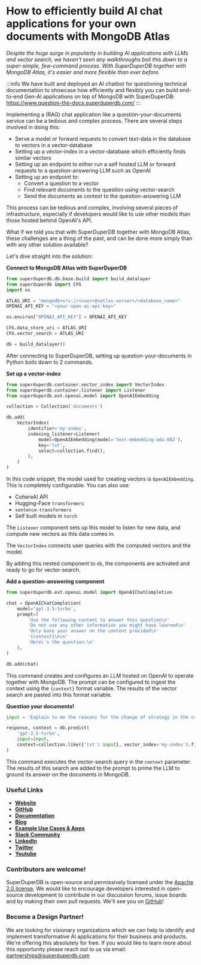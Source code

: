 # How to efficiently build AI chat applications for your own documents with MongoDB Atlas 

*Despite the huge surge in popularity in building AI applications with LLMs and vector search,
we haven't seen any walkthroughs boil this down to a super-simple, few-command process.
With SuperDuperDB together with MongoDB Atlas, it's easier and more flexible than ever before.*

:::info
We have built and deployed an AI chatbot for questioning technical documentation to showcase how efficiently and flexibly you can build end-to-end Gen-AI applications on top of MongoDB with SuperDuperDB: https://www.question-the-docs.superduperdb.com/ 
:::

Implementing a (RAG) chat application like a question-your-documents service can be a tedious and complex process. There are several steps involved in doing this:

<!--truncate-->

- Serve a model or forward requests to convert text-data in the database to vectors in a vector-database
- Setting up a vector-index in a vector-database which efficiently finds similar vectors
- Setting up an endpoint to either run a self hosted LLM  or forward requests to a question-answering LLM such as OpenAI
- Setting up an endpoint to:
  - Convert a question to a vector
  - Find relevant documents to the question using vector-search
  - Send the documents as context to the question-answering LLM

This process can be tedious and complex, involving several pieces of infrastructure, especially
if developers would like to use other models than those hosted behind OpenAI's API.

What if we told you that with SuperDuperDB together with MongoDB Atlas, these challenges are a thing of the past, 
and can be done more simply than with any other solution available?

Let's dive straight into the solution:

**Connect to MongoDB Atlas with SuperDuperDB**

```python
from superduperdb.db.base.build import build_datalayer
from superduperdb import CFG
import os

ATLAS_URI = "mongodb+srv://<user>@<atlas-server>/<database_name>"
OPENAI_API_KEY = "<your-open-ai-api-key>"

os.environ["OPENAI_API_KEY"] = OPENAI_API_KEY

CFG.data_store_uri = ATLAS_URI
CFG.vector_search = ATLAS_URI

db = build_datalayer()
```

After connecting to SuperDuperDB, setting up question-your-documents in Python boils down to 2 commands.

**Set up a vector-index**

```python
from superduperdb.container.vector_index import VectorIndex
from superduperdb.container.listener import Listener
from superduperdb.ext.openai.model import OpenAIEmbedding

collection = Collection('documents')

db.add(
    VectorIndex(
        identifier='my-index',
        indexing_listener=Listener(
            model=OpenAIEmbedding(model='text-embedding-ada-002'),
            key='txt',
            select=collection.find(),
        ),
    )
)
```

In this code snippet, the model used for creating vectors is `OpenAIEmbedding`. This is completely configurable.
You can also use:

- CohereAI API
- Hugging-Face `transformers`
- `sentence-transformers`
- Self built models in `torch`

The `Listener` component sets up this model to listen for new data, and compute new vectors as this data comes in.

The `VectorIndex` connects user queries with the computed vectors and the model.

By adding this nested component to `db`, the components are activated and ready to go for vector-search.

**Add a question-answering component**

```python
from superduperdb.ext.openai.model import OpenAIChatCompletion

chat = OpenAIChatCompletion(
    model='gpt-3.5-turbo',
    prompt=(
        'Use the following content to answer this question\n'
        'Do not use any other information you might have learned\n'
        'Only base your answer on the content provided\n'
        '{context}\n\n'
        'Here\'s the question:\n'
    ),
)

db.add(chat)
```

This command creates and configures an LLM hosted on OpenAI to operate together with MongoDB.
The prompt can be configured to ingest the context using the `{context}` format variable.
The results of the vector search are pasted into this format variable.

**Question your documents!**

```python
input = 'Explain to me the reasons for the change of strategy in the company this year.'

response, context = db.predict(
    'gpt-3.5-turbo',
    input=input,
    context=collection.like({'txt': input}, vector_index='my-index').find()
)
```

This command executes the vector-search query in the `context` parameter. The results of 
this search are added to the prompt to prime the LLM to ground its answer on the documents
in MongoDB.

### Useful Links

- **[Website](https://superduperdb.com/)**
- **[GitHub](https://github.com/SuperDuperDB/superduperdb)**
- **[Documentation](https://docs.superduperdb.com/docs/category/get-started)**
- **[Blog](https://docs.superduperdb.com/blog)**
- **[Example Use Cases & Apps](https://docs.superduperdb.com/docs/category/use-cases)**
- **[Slack Community](https://join.slack.com/t/superduperdb/shared_invite/zt-1zuojj0k0-RjAYBs1TDsvEa7yaFGa6QA)**
- **[LinkedIn](https://www.linkedin.com/company/superduperdb/)**
- **[Twitter](https://twitter.com/superduperdb)**
- **[Youtube](https://www.youtube.com/@superduperdb)**

### Contributors are welcome!

SuperDuperDB is open-source and permissively licensed under the [Apache 2.0 license](https://github.com/SuperDuperDB/superduperdb/blob/main/LICENSE). We would like to encourage developers interested in open-source development to contribute in our discussion forums, issue boards and by making their own pull requests. We'll see you on [GitHub](https://github.com/SuperDuperDB/superduperdb)!

### Become a Design Partner!

We are looking for visionary organizations which we can help to identify and implement transformative AI applications for their business and products. We're offering this absolutely for free. If you would like to learn more about this opportunity please reach out to us via email: partnerships@superduperdb.com

